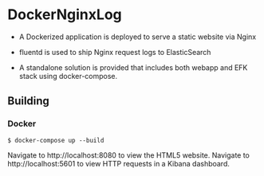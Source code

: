 # DockerNginxLog

- A Dockerized application is deployed to serve a static website via Nginx

- fluentd is used to ship Nginx request logs to ElasticSearch

- A standalone solution is provided that includes both webapp and EFK stack using docker-compose.

## Building

### Docker

    $ docker-compose up --build

Navigate to http://localhost:8080 to view the HTML5 website.
Navigate to http://localhost:5601 to view HTTP requests in a Kibana dashboard.
